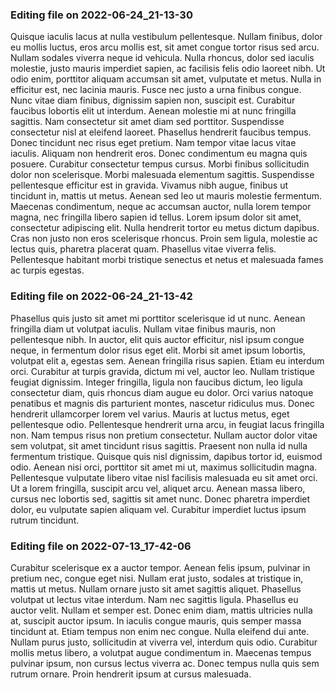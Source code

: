 

### Editing file on 2022-06-24_21-13-30

Quisque iaculis lacus at nulla vestibulum pellentesque. Nullam finibus, dolor eu mollis luctus, eros arcu mollis est, sit amet congue tortor risus sed arcu. Nullam sodales viverra neque id vehicula. Nulla rhoncus, dolor sed iaculis molestie, justo mauris imperdiet sapien, ac facilisis felis odio laoreet nibh. Ut odio enim, porttitor aliquam accumsan sit amet, vulputate et metus. Nulla in efficitur est, nec lacinia mauris. Fusce nec justo a urna finibus congue. Nunc vitae diam finibus, dignissim sapien non, suscipit est. Curabitur faucibus lobortis elit ut interdum. Aenean molestie mi at nunc fringilla sagittis. Nam consectetur sit amet diam sed porttitor. Suspendisse consectetur nisl at eleifend laoreet.
Phasellus hendrerit faucibus tempus. Donec tincidunt nec risus eget pretium. Nam tempor vitae lacus vitae iaculis. Aliquam non hendrerit eros. Donec condimentum eu magna quis posuere. Curabitur consectetur tempus cursus. Morbi finibus sollicitudin dolor non scelerisque. Morbi malesuada elementum sagittis. Suspendisse pellentesque efficitur est in gravida. Vivamus nibh augue, finibus ut tincidunt in, mattis ut metus. Aenean sed leo ut mauris molestie fermentum.
Maecenas condimentum, neque ac accumsan auctor, nulla lorem tempor magna, nec fringilla libero sapien id tellus. Lorem ipsum dolor sit amet, consectetur adipiscing elit. Nulla hendrerit tortor eu metus dictum dapibus. Cras non justo non eros scelerisque rhoncus. Proin sem ligula, molestie ac lectus quis, pharetra placerat quam. Phasellus vitae viverra felis. Pellentesque habitant morbi tristique senectus et netus et malesuada fames ac turpis egestas.




### Editing file on 2022-06-24_21-13-42

Phasellus quis justo sit amet mi porttitor scelerisque id ut nunc. Aenean fringilla diam ut volutpat iaculis. Nullam vitae finibus mauris, non pellentesque nibh. In auctor, elit quis auctor efficitur, nisl ipsum congue neque, in fermentum dolor risus eget elit. Morbi sit amet ipsum lobortis, volutpat elit a, egestas sem. Aenean fringilla risus sapien. Etiam eu interdum orci. Curabitur at turpis gravida, dictum mi vel, auctor leo.
Nullam tristique feugiat dignissim. Integer fringilla, ligula non faucibus dictum, leo ligula consectetur diam, quis rhoncus diam augue eu dolor. Orci varius natoque penatibus et magnis dis parturient montes, nascetur ridiculus mus. Donec hendrerit ullamcorper lorem vel varius. Mauris at luctus metus, eget pellentesque odio. Pellentesque hendrerit urna arcu, in feugiat lacus fringilla non. Nam tempus risus non pretium consectetur. Nullam auctor dolor vitae sem volutpat, sit amet tincidunt risus sagittis. Praesent non nulla id nulla fermentum tristique. Quisque quis nisl dignissim, dapibus tortor id, euismod odio. Aenean nisi orci, porttitor sit amet mi ut, maximus sollicitudin magna. Pellentesque vulputate libero vitae nisl facilisis malesuada eu sit amet orci. Ut a lorem fringilla, suscipit arcu vel, aliquet arcu. Aenean massa libero, cursus nec lobortis sed, sagittis sit amet nunc. Donec pharetra imperdiet dolor, eu vulputate sapien aliquam vel. Curabitur imperdiet luctus ipsum rutrum tincidunt.




### Editing file on 2022-07-13_17-42-06

Curabitur scelerisque ex a auctor tempor. Aenean felis ipsum, pulvinar in pretium nec, congue eget nisi. Nullam erat justo, sodales at tristique in, mattis ut metus. Nullam ornare justo sit amet sagittis aliquet. Phasellus volutpat ut lectus vitae interdum. Nam nec sagittis ligula. Phasellus eu auctor velit.
Nullam et semper est. Donec enim diam, mattis ultricies nulla at, suscipit auctor ipsum. In iaculis congue mauris, quis semper massa tincidunt at. Etiam tempus non enim nec congue. Nulla eleifend dui ante. Nullam purus justo, sollicitudin at viverra vel, interdum quis odio. Curabitur mollis metus libero, a volutpat augue condimentum in. Maecenas tempus pulvinar ipsum, non cursus lectus viverra ac. Donec tempus nulla quis sem rutrum ornare. Proin hendrerit ipsum at cursus malesuada.


